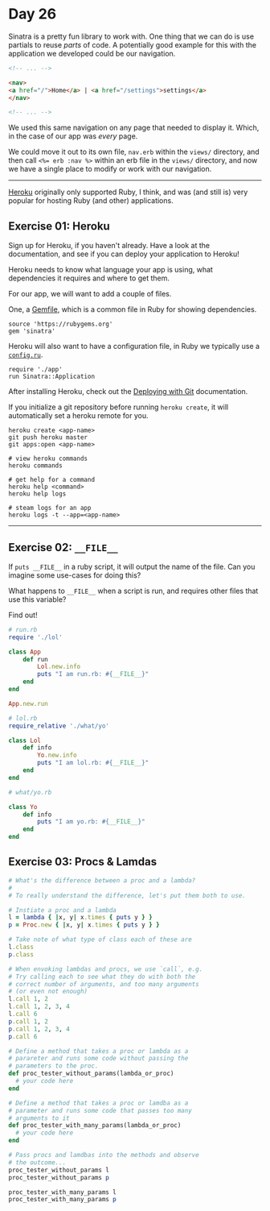 # Day 26  
  
Sinatra is a pretty fun library to work with. One thing that we can do is use partials to reuse _parts_ of code. A potentially good example for this with the application we developed could be our navigation.  
  
```html
<!-- ... -->

<nav>
<a href="/">Home</a> | <a href="/settings">settings</a>
</nav>

<!-- ... -->
```

We used this same navigation on any page that needed to display it. Which, in the case of our app was _every_ page.  
  
We could move it out to its own file, `nav.erb` within the `views/` directory, and then call `<%= erb :nav %>` within an erb file in the `views/` directory, and now we have a single place to modify or work with our navigation.  
  
---  
  
[Heroku](https://www.heroku.com/) originally only supported Ruby, I think, and was (and still is) very popular for hosting Ruby (and other) applications.  
  
## Exercise 01: Heroku  
  
Sign up for Heroku, if you haven't already. Have a look at the documentation, and see if you can deploy your application to Heroku!  
  
Heroku needs to know what language your app is using, what dependencies it requires and where to get them.  
  
For our app, we will want to add a couple of files.  
  
One, a [Gemfile](https://bundler.io/man/gemfile.5.html), which is a common file in Ruby for showing dependencies. 

```
source 'https://rubygems.org'
gem 'sinatra'

```

Heroku will also want to have a configuration file, in Ruby we typically use a [`config.ru`](https://devcenter.heroku.com/articles/rack#sinatra).  
  
```ru
require './app'
run Sinatra::Application
```

After installing Heroku, check out the [Deploying with Git](https://devcenter.heroku.com/articles/git) documentation.  
  
If you initialize a git repository before running `heroku create`, it will automatically set a heroku remote for you.  
  
```
heroku create <app-name>
git push heroku master
git apps:open <app-name>

# view heroku commands
heroku commands

# get help for a command
heroku help <command>
heroku help logs

# steam logs for an app
heroku logs -t --app=<app-name>
```

---

## Exercise 02: `__FILE__`  
  
If `puts __FILE__` in a ruby script, it will output the name of the file. Can you imagine some use-cases for doing this?  
  
What happens to `__FILE__` when a script is run, and requires other files that use this variable?  

Find out!

```ruby
# run.rb
require './lol'

class App
    def run
        Lol.new.info
        puts "I am run.rb: #{__FILE__}"
    end
end

App.new.run

```

```ruby
# lol.rb
require_relative './what/yo'

class Lol
    def info
        Yo.new.info
        puts "I am lol.rb: #{__FILE__}"
    end
end

```

```ruby
# what/yo.rb

class Yo
    def info
        puts "I am yo.rb: #{__FILE__}"
    end
end

```

## Exercise 03: Procs & Lamdas

```ruby
# What's the difference between a proc and a lambda?
#
# To really understand the difference, let's put them both to use.

# Instiate a proc and a lambda
l = lambda { |x, y| x.times { puts y } }
p = Proc.new { |x, y| x.times { puts y } }

# Take note of what type of class each of these are
l.class
p.class

# When envoking lambdas and procs, we use `call`, e.g.
# Try calling each to see what they do with both the 
# correct number of arguments, and too many arguments 
# (or even not enough)
l.call 1, 2
l.call 1, 2, 3, 4
l.call 6
p.call 1, 2
p.call 1, 2, 3, 4
p.call 6

# Define a method that takes a proc or lambda as a
# parareter and runs some code without passing the
# parameters to the proc.
def proc_tester_without_params(lambda_or_proc)
  # your code here
end

# Define a method that takes a proc or lamdba as a 
# parameter and runs some code that passes too many
# arguments to it
def proc_tester_with_many_params(lambda_or_proc)
  # your code here
end

# Pass procs and lamdbas into the methods and observe
# the outcome...
proc_tester_without_params l
proc_tester_without_params p

proc_tester_with_many_params l
proc_tester_with_many_params p

```
